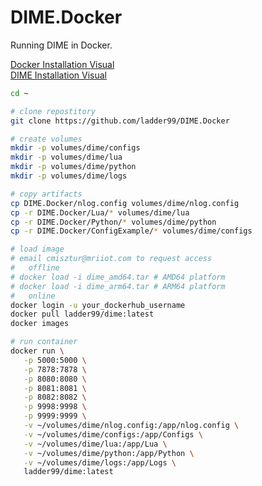 # DIME.Docker
Running DIME in Docker.

[Docker Installation Visual](https://raw.githack.com/ladder99/DIME.Docker/main/docker-setup-visual.html)  
[DIME Installation Visual](https://raw.githack.com/ladder99/DIME.Docker/main/dime-docker-visual.html)  


```sh
cd ~

# clone repostitory
git clone https://github.com/ladder99/DIME.Docker

# create volumes
mkdir -p volumes/dime/configs
mkdir -p volumes/dime/lua
mkdir -p volumes/dime/python
mkdir -p volumes/dime/logs

# copy artifacts
cp DIME.Docker/nlog.config volumes/dime/nlog.config
cp -r DIME.Docker/Lua/* volumes/dime/lua
cp -r DIME.Docker/Python/* volumes/dime/python
cp -r DIME.Docker/ConfigExample/* volumes/dime/configs

# load image
# email cmisztur@mriiot.com to request access
#   offline
# docker load -i dime_amd64.tar # AMD64 platform
# docker load -i dime_arm64.tar # ARM64 platform
#   online
docker login -u your_dockerhub_username
docker pull ladder99/dime:latest
docker images

# run container
docker run \
   -p 5000:5000 \
   -p 7878:7878 \
   -p 8080:8080 \
   -p 8081:8081 \
   -p 8082:8082 \
   -p 9998:9998 \
   -p 9999:9999 \
   -v ~/volumes/dime/nlog.config:/app/nlog.config \
   -v ~/volumes/dime/configs:/app/Configs \
   -v ~/volumes/dime/lua:/app/Lua \
   -v ~/volumes/dime/python:/app/Python \
   -v ~/volumes/dime/logs:/app/Logs \
   ladder99/dime:latest
```

